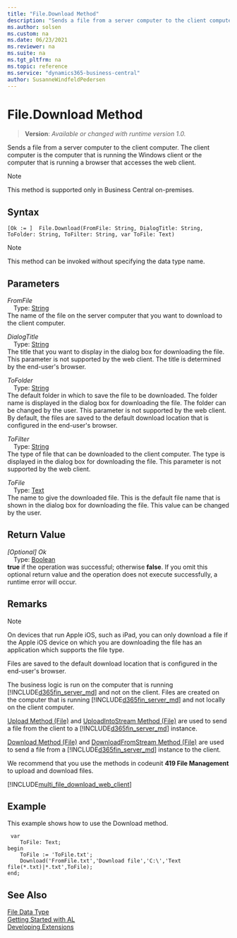 ```yaml
---
title: "File.Download Method"
description: "Sends a file from a server computer to the client computer."
ms.author: solsen
ms.custom: na
ms.date: 06/23/2021
ms.reviewer: na
ms.suite: na
ms.tgt_pltfrm: na
ms.topic: reference
ms.service: "dynamics365-business-central"
author: SusanneWindfeldPedersen
---
```

[//]: # (START>DO_NOT_EDIT)
[//]: # (IMPORTANT:Do not edit any of the content between here and the END>DO_NOT_EDIT.)
[//]: # (Any modifications should be made in the .xml files in the ModernDev repo.)
# File.Download Method
> **Version**: _Available or changed with runtime version 1.0._

Sends a file from a server computer to the client computer. The client computer is the computer that is running the Windows client or the computer that is running a browser that accesses the web client.

> [!NOTE]
> This method is supported only in Business Central on-premises.

## Syntax
```AL
[Ok := ]  File.Download(FromFile: String, DialogTitle: String, ToFolder: String, ToFilter: String, var ToFile: Text)
```
> [!NOTE]
> This method can be invoked without specifying the data type name.
## Parameters
*FromFile*  
&emsp;Type: [String](../string/string-data-type.md)  
The name of the file on the server computer that you want to download to the client computer.
        
*DialogTitle*  
&emsp;Type: [String](../string/string-data-type.md)  
The title that you want to display in the dialog box for downloading the file. This parameter is not supported by the web client. The title is determined by the end-user's browser.
          
*ToFolder*  
&emsp;Type: [String](../string/string-data-type.md)  
The default folder in which to save the file to be downloaded. The folder name is displayed in the dialog box for downloading the file. The folder can be changed by the user. This parameter is not supported by the web client. By default, the files are saved to the default download location that is configured in the end-user's browser.
          
*ToFilter*  
&emsp;Type: [String](../string/string-data-type.md)  
The type of file that can be downloaded to the client computer. The type is displayed in the dialog box for downloading the file. This parameter is not supported by the web client.
          
*ToFile*  
&emsp;Type: [Text](../text/text-data-type.md)  
The name to give the downloaded file. This is the default file name that is shown in the dialog box for downloading the file. This value can be changed by the user.  


## Return Value
*[Optional] Ok*  
&emsp;Type: [Boolean](../boolean/boolean-data-type.md)  
**true** if the operation was successful; otherwise **false**.   If you omit this optional return value and the operation does not execute successfully, a runtime error will occur.  


[//]: # (IMPORTANT: END>DO_NOT_EDIT)

## Remarks  

<!-- This method is not fully supported by the [!INCLUDE[d365fin_web_md](../includes/d365fin_web_md.md)] on devices that run Apple iOS, such as iPad.-->

> [!NOTE]  
> On devices that run Apple iOS, such as iPad, you can only download a file if the Apple iOS device on which you are downloading the file has an application which supports the file type.  

Files are saved to the default download location that is configured in the end-user's browser.

The business logic is run on the computer that is running [!INCLUDE[d365fin_server_md](../../includes/d365fin_server_md.md)] and not on the client. Files are created on the computer that is running [!INCLUDE[d365fin_server_md](../../includes/d365fin_server_md.md)] and not locally on the client computer.  

[Upload Method \(File\)](../../methods-auto/file/file-upload-method.md) and [UploadIntoStream Method \(File\)](../../methods-auto/file/file-uploadintostream-method.md) are used to send a file from the client to a [!INCLUDE[d365fin_server_md](../../includes/d365fin_server_md.md)] instance.  

[Download Method \(File\)](../../methods-auto/file/file-download-method.md) and [DownloadFromStream Method \(File\)](../../methods-auto/file/file-downloadfromstream-method.md) are used to send a file from a [!INCLUDE[d365fin_server_md](../../includes/d365fin_server_md.md)] instance to the client.  

We recommend that you use the methods in codeunit **419 File Management** to upload and download files. 

[!INCLUDE[multi_file_download_web_client](../../includes/multi_file_download_web_client.md)]

## Example

This example shows how to use the Download method.

```al
 var
    ToFile: Text;
begin
    ToFile := 'ToFile.txt';  
    Download('FromFile.txt','Download file','C:\','Text file(*.txt)|*.txt',ToFile);  
end;
```  


## See Also

[File Data Type](file-data-type.md)  
[Getting Started with AL](../../devenv-get-started.md)  
[Developing Extensions](../../devenv-dev-overview.md)